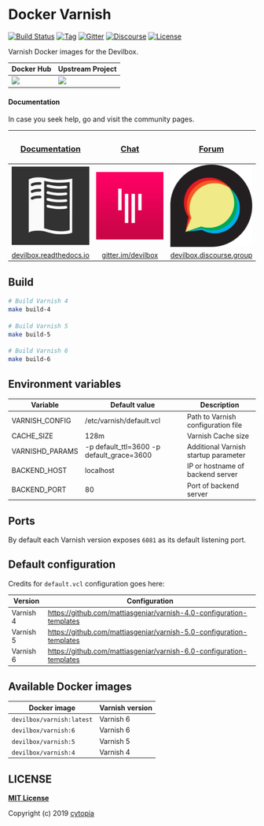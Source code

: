 # Docker Varnish

[![Build Status](https://travis-ci.org/devilbox/docker-varnish.svg?branch=master)](https://travis-ci.org/devilbox/docker-varnish)
[![Tag](https://img.shields.io/github/tag/devilbox/docker-varnish.svg?colorB=orange)](https://github.com/devilbox/docker-varnish/releases)
[![Gitter](https://badges.gitter.im/devilbox/Lobby.svg)](https://gitter.im/devilbox/Lobby?utm_source=badge&utm_medium=badge&utm_campaign=pr-badge&utm_content=badge)
[![Discourse](https://img.shields.io/discourse/https/devilbox.discourse.group/status.svg?colorB=%234CB697)](https://devilbox.discourse.group)
[![License](https://img.shields.io/badge/license-MIT-%233DA639.svg)](https://opensource.org/licenses/MIT)

Varnish Docker images for the Devilbox.

| Docker Hub | Upstream Project |
|------------|------------------|
| <a href="https://hub.docker.com/r/devilbox/varnish"><img height="82px" src="http://dockeri.co/image/devilbox/varnish" /></a> | <a href="https://github.com/cytopia/devilbox" ><img height="82px" src="https://raw.githubusercontent.com/devilbox/artwork/master/submissions_banner/cytopia/01/png/banner_256_trans.png" /></a> |


#### Documentation

In case you seek help, go and visit the community pages.

<table width="100%" style="width:100%; display:table;">
 <thead>
  <tr>
   <th width="33%" style="width:33%;"><h3><a target="_blank" href="https://devilbox.readthedocs.io">Documentation</a></h3></th>
   <th width="33%" style="width:33%;"><h3><a target="_blank" href="https://gitter.im/devilbox/Lobby">Chat</a></h3></th>
   <th width="33%" style="width:33%;"><h3><a target="_blank" href="https://devilbox.discourse.group">Forum</a></h3></th>
  </tr>
 </thead>
 <tbody style="vertical-align: middle; text-align: center;">
  <tr>
   <td>
    <a target="_blank" href="https://devilbox.readthedocs.io">
     <img title="Documentation" name="Documentation" src="https://raw.githubusercontent.com/cytopia/icons/master/400x400/readthedocs.png" />
    </a>
   </td>
   <td>
    <a target="_blank" href="https://gitter.im/devilbox/Lobby">
     <img title="Chat on Gitter" name="Chat on Gitter" src="https://raw.githubusercontent.com/cytopia/icons/master/400x400/gitter.png" />
    </a>
   </td>
   <td>
    <a target="_blank" href="https://devilbox.discourse.group">
     <img title="Devilbox Forums" name="Forum" src="https://raw.githubusercontent.com/cytopia/icons/master/400x400/discourse.png" />
    </a>
   </td>
  </tr>
  <tr>
  <td><a target="_blank" href="https://devilbox.readthedocs.io">devilbox.readthedocs.io</a></td>
  <td><a target="_blank" href="https://gitter.im/devilbox/Lobby">gitter.im/devilbox</a></td>
  <td><a target="_blank" href="https://devilbox.discourse.group">devilbox.discourse.group</a></td>
  </tr>
 </tbody>
</table>

## Build
```bash
# Build Varnish 4
make build-4

# Build Varnish 5
make build-5

# Build Varnish 6
make build-6
```


## Environment variables

| Variable        | Default value                             | Description |
|-----------------|-------------------------------------------|-------------|
| VARNISH_CONFIG  | /etc/varnish/default.vcl                  | Path to Varnish configuration file |
| CACHE_SIZE      | 128m                                      | Varnish Cache size |
| VARNISHD_PARAMS | -p default_ttl=3600 -p default_grace=3600 | Additional Varnish startup parameter |
| BACKEND_HOST    | localhost                                 | IP or hostname of backend server |
| BACKEND_PORT    | 80                                        | Port of backend server |


## Ports

By default each Varnish version exposes `6081` as its default listening port.


## Default configuration

Credits for `default.vcl` configuration goes here:

| Version   | Configuration                                                        |
|-----------|----------------------------------------------------------------------|
| Varnish 4 | https://github.com/mattiasgeniar/varnish-4.0-configuration-templates |
| Varnish 5 | https://github.com/mattiasgeniar/varnish-5.0-configuration-templates |
| Varnish 6 | https://github.com/mattiasgeniar/varnish-6.0-configuration-templates |


## Available Docker images

| Docker image              | Varnish version |
|---------------------------|-----------------|
| `devilbox/varnish:latest` | Varnish 6       |
| `devilbox/varnish:6`      | Varnish 6       |
| `devilbox/varnish:5`      | Varnish 5       |
| `devilbox/varnish:4`      | Varnish 4       |


## LICENSE

**[MIT License](LICENSE.md)**

Copyright (c) 2019 [cytopia](https://github.com/cytopia)
